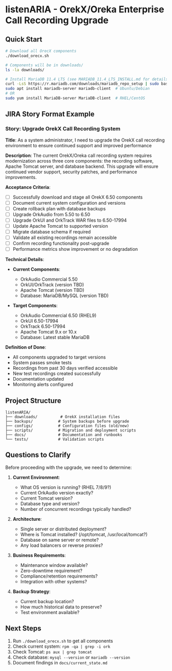# listenARIA - OrekX/Oreka Enterprise Call Recording Upgrade

## Quick Start
```bash
# Download all OrecX components
./download_orecx.sh

# Components will be in downloads/
ls -la downloads/

# Install MariaDB 11.4 LTS (see MARIADB_11.4_LTS_INSTALL.md for details)
curl -LsS https://r.mariadb.com/downloads/mariadb_repo_setup | sudo bash -s -- --mariadb-server-version=11.4
sudo apt install mariadb-server mariadb-client  # Ubuntu/Debian
# OR
sudo yum install MariaDB-server MariaDB-client  # RHEL/CentOS
```

## JIRA Story Format Example

### Story: Upgrade OrekX Call Recording System

**Title**: As a system administrator, I need to upgrade the OrekX call recording environment to ensure continued support and improved performance

**Description**:
The current OrekX/Oreka call recording system requires modernization across three core components: the recording software, Apache Tomcat server, and database backend. This upgrade will ensure continued vendor support, security patches, and performance improvements.

**Acceptance Criteria**:
- [ ] Successfully download and stage all OrekX 6.50 components
- [ ] Document current system configuration and versions
- [ ] Create rollback plan with database backups
- [ ] Upgrade OrkAudio from 5.50 to 6.50
- [ ] Upgrade OrkUI and OrkTrack WAR files to 6.50-17994
- [ ] Update Apache Tomcat to supported version
- [ ] Migrate database schema if required
- [ ] Validate all existing recordings remain accessible
- [ ] Confirm recording functionality post-upgrade
- [ ] Performance metrics show improvement or no degradation

**Technical Details**:
- **Current Components**: 
  - OrkAudio Commercial 5.50
  - OrkUI/OrkTrack (version TBD)
  - Apache Tomcat (version TBD)
  - Database: MariaDB/MySQL (version TBD)

- **Target Components**:
  - OrkAudio Commercial 6.50 (RHEL9)
  - OrkUI 6.50-17994
  - OrkTrack 6.50-17994
  - Apache Tomcat 9.x or 10.x
  - Database: Latest stable MariaDB

**Definition of Done**:
- All components upgraded to target versions
- System passes smoke tests
- Recordings from past 30 days verified accessible
- New test recordings created successfully
- Documentation updated
- Monitoring alerts configured

## Project Structure
```
listenARIA/
├── downloads/          # OrekX installation files
├── backups/           # System backups before upgrade
├── configs/           # Configuration files (old/new)
├── scripts/           # Migration and deployment scripts
├── docs/              # Documentation and runbooks
└── tests/             # Validation scripts
```

## Questions to Clarify

Before proceeding with the upgrade, we need to determine:

1. **Current Environment**:
   - What OS version is running? (RHEL 7/8/9?)
   - Current OrkAudio version exactly?
   - Current Tomcat version?
   - Database type and version?
   - Number of concurrent recordings typically handled?

2. **Architecture**:
   - Single server or distributed deployment?
   - Where is Tomcat installed? (/opt/tomcat, /usr/local/tomcat?)
   - Database on same server or remote?
   - Any load balancers or reverse proxies?

3. **Business Requirements**:
   - Maintenance window available?
   - Zero-downtime requirement?
   - Compliance/retention requirements?
   - Integration with other systems?

4. **Backup Strategy**:
   - Current backup location?
   - How much historical data to preserve?
   - Test environment available?

## Next Steps

1. Run `./download_orecx.sh` to get all components
2. Check current system: `rpm -qa | grep -i ork`
3. Check Tomcat: `ps aux | grep tomcat`
4. Check database: `mysql --version` or `mariadb --version`
5. Document findings in `docs/current_state.md`
